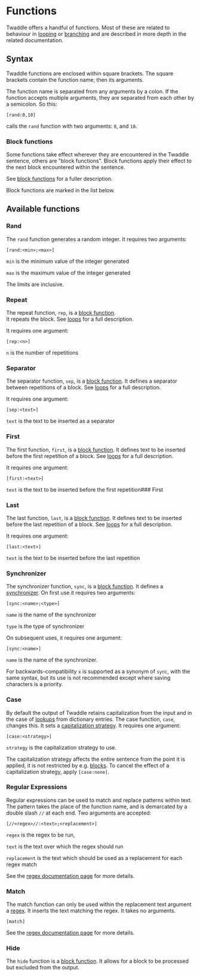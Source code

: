 # Functions 

Twaddle offers a handful of functions. Most of these are related to behaviour
in [looping](loops.md) or [branching](branching.md) and are described in more 
depth in the related documentation. 

## Syntax

Twaddle functions are enclosed within square brackets. The square brackets
contain the function name, then its arguments. 

The function name is separated from any arguments by a colon. If the 
function accepts multiple arguments, they are separated from each other
by a semicolon. So this:

`[rand:0,10]`

calls the `rand` function with two arguments: `0`, and `10`. 

### Block functions

Some functions take effect wherever they are encountered in the Twaddle sentence,
others are "block functions". Block functions apply their effect to the next
block encountered within the sentence. 

See [block functions](block_functions.md) for a fuller description.

Block functions are marked in the list below.

## Available functions

### Rand

The `rand` function generates a random integer. It requires two arguments:

`[rand:<min>;<max>]`

`min` is the minimum value of the integer generated

`max` is the maximum value of the integer generated

The limits are inclusive. 

### Repeat

The repeat function, `rep`, is a [block function](block_functions.md).  
It repeats the block.  See [loops](loops.md) for a full description.

It requires one argument:

`[rep:<n>]`

`n` is the number of repetitions

### Separator

The separator function, `sep`, is a [block function](block_functions.md).
It defines a separator between repetitions of a 
block. See [loops](loops.md) for a full description.

It requires one argument:

`[sep:<text>]`

`text` is the text to be inserted as a separator

### First

The first function, `first`, is a [block function](block_functions.md).
It defines text to be inserted before the first
repetition of a block. See [loops](loops.md) for a full description.

It requires one argument:

`[first:<text>]`

`text` is the text to be inserted before the first repetition### First

### Last

The last function, `last`, is a [block function](block_functions.md).
It defines text to be inserted before the last repetition of a block. 
See [loops](loops.md) for a full description.

It requires one argument:

`[last:<text>]`

`text` is the text to be inserted before the last repetition

### Synchronizer

The synchronizer function, `sync`, is a [block function](block_functions.md).
It defines a [synchronizer](synchronizers.md).  On first use it requires 
two arguments:

`[sync:<name>;<type>]`

`name` is the name of the synchronizer

`type` is the type of synchronizer

On subsequent uses, it requires one argument:

`[sync:<name>]`

`name` is the name of the synchronizer.

For backwards-compatibility `x` is supported as a synonym of `sync`, with the
same syntax, but its use is not recommended except where saving characters is
a priority.

### Case

By default the output of Twaddle retains capitalization from the input and
in the case of [lookups](lookups.md) from dictionary entries. The case 
function, `case`, changes this. It sets a 
[capitalization strategy](capitalization.md). It requires one argument:

`[case:<strategy>]`

`strategy` is the capitalization strategy to use. 

The capitalization strategy affects the entire sentence from the point
it is applied, it is not restricted by e.g. [blocks](blocks.md). To 
cancel the effect of a capitalization strategy, apply `[case:none]`.

### Regular Expressions

Regular expressions can be used to match and replace patterns within text.
The pattern takes the place of the function name, and is demarcated by a
double slash `//` at each end. Two arguments are accepted:

`[//<regex>//:<text>;<replacement>]`

`regex` is the regex to be run,

`text` is the text over which the regex should run

`replacement` is the text which should be used as a replacement for each regex match

See the [regex documentation page](regex.md) for more details.

### Match

The match function can only be used within the replacement text argument
a [regex](regex.md). It inserts the text matching the regex. It takes no arguments.

`[match]`

See the [regex documentation page](regex.md) for more details.

### Hide

The `hide` function is a [block function](block_functions.md). 
It allows for a block to be processed but excluded from the output.